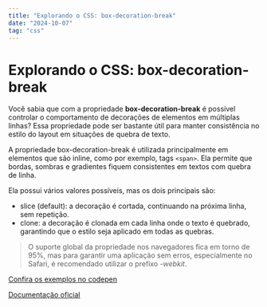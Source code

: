 ```yaml
---
title: "Explorando o CSS: box-decoration-break"
date: "2024-10-07"
tag: "css"
---
```


<!--more-->

# Explorando o CSS: box-decoration-break

Você sabia que com a propriedade **box-decoration-break** é possível controlar o comportamento de decorações de elementos em múltiplas linhas? Essa propriedade pode ser bastante útil para manter consistência no estilo do layout em situações de quebra de texto.

A propriedade box-decoration-break é utilizada principalmente em elementos que são inline, como por exemplo, tags `<span>`. Ela permite que bordas, sombras e gradientes fiquem consistentes em textos com quebra de linha.

Ela possui vários valores possíveis, mas os dois principais são:

- slice (default): a decoração é cortada, continuando na próxima linha, sem repetição.
- clone: a decoração é clonada em cada linha onde o texto é quebrado, garantindo que o estilo seja aplicado em todas as quebras.

> O suporte global da propriedade nos navegadores fica em torno de 95%, mas para garantir uma aplicação sem erros, especialmente no Safari, é recomendado utilizar o prefixo _-webkit_.

[Confira os exemplos no codepen](https://codepen.io/pedrodruviaro/pen/gOVMByp)

[Documentação oficial](https://developer.mozilla.org/en-US/docs/Web/CSS/box-decoration-break)
